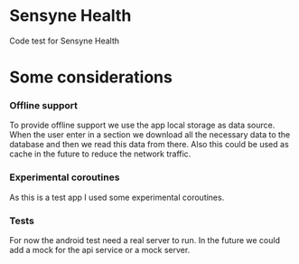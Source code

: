 # Sensyne Health
Code test for Sensyne Health


# Some considerations

### Offline support
To provide offline support we use the app local storage as data source. When the user enter in a section we download all the necessary data to the database and then we read this data from there. Also this could be used as cache in the future to reduce the network traffic.

### Experimental coroutines
As this is a test app I used some experimental coroutines.

### Tests
For now the android test need a real server to run. In the future we could add a mock for the api service or a mock server.
